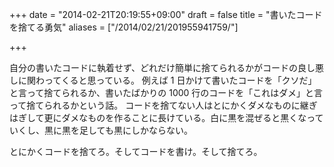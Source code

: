 +++
date = "2014-02-21T20:19:55+09:00"
draft = false
title = "書いたコードを捨てる勇気"
aliases = ["/2014/02/21/201955941759/"]

+++

自分の書いたコードに執着せず、どれだけ簡単に捨てられるかがコードの良し悪しに関わってくると思っている。
例えば 1 日かけて書いたコードを「クソだ」と言って捨てられるか、書いたばかりの 1000 行のコードを「これはダメ」と言って捨てられるかという話。
コードを捨てない人はとにかくダメなものに継ぎはぎして更にダメなものを作ることに長けている。白に黒を混ぜると黒くなっていくし、黒に黒を足しても黒にしかならない。

とにかくコードを捨てろ。そしてコードを書け。そして捨てろ。
